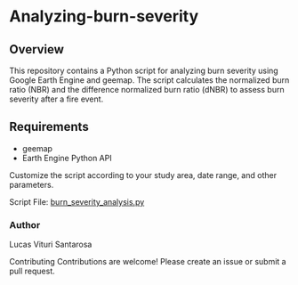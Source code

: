 # Analyzing-burn-severity


## Overview

This repository contains a Python script for analyzing burn severity using Google Earth Engine and geemap. The script calculates the normalized burn ratio (NBR) and the difference normalized burn ratio (dNBR) to assess burn severity after a fire event.

## Requirements
- geemap
- Earth Engine Python API

Customize the script according to your study area, date range, and other parameters.

Script File: [burn_severity_analysis.py](https://colab.research.google.com/drive/1p4fZebG4YU8CBBNzvIGgEHXI0JBfGfsC?usp=sharing)

### Author
Lucas Vituri Santarosa

Contributing
Contributions are welcome! Please create an issue or submit a pull request.
